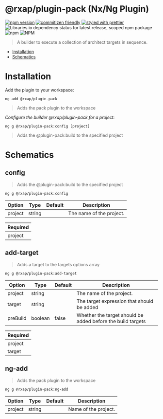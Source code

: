 @rxap/plugin-pack (Nx/Ng Plugin)
======

[![npm version](https://img.shields.io/npm/v/@rxap/plugin-pack?style=flat-square)](https://www.npmjs.com/package/@rxap/plugin-pack)
[![commitizen friendly](https://img.shields.io/badge/commitizen-friendly-brightgreen.svg?style=flat-square)](https://commitizen.github.io/cz-cli/)
[![styled with prettier](https://img.shields.io/badge/styled_with-prettier-ff69b4.svg?style=flat-square)](https://github.com/prettier/prettier)
![Libraries.io dependency status for latest release, scoped npm package](https://img.shields.io/librariesio/release/npm/@rxap/plugin-pack)
![npm](https://img.shields.io/npm/dm/@rxap/plugin-pack)
![NPM](https://img.shields.io/npm/l/@rxap/plugin-pack)

> A builder to execute a collection of architect targets in sequence.

- [Installation](#installation)
- [Schematics](#schematics)

# Installation

Add the plugin to your workspace:

```
ng add @rxap/plugin-pack
```

> Adds the pack plugin to the workspace


*Configure the builder @rxap/plugin-pack for a project:*

```
ng g @rxap/plugin-pack:config [project]
```

> Adds the @plugin-pack:build to the specified project

# Schematics

## config

> Adds the @plugin-pack:build to the specified project

```
ng g @rxap/plugin-pack:config
```

Option | Type | Default | Description
--- | --- | --- | ---
project | string |  | The name of the project.

| Required |
| --- |
| project |

## add-target

> Adds a target to the targets options array

```
ng g @rxap/plugin-pack:add-target
```

Option | Type | Default | Description
--- | --- | --- | ---
project | string |  | The name of the project.
target | string |  | The target expression that should be added
preBuild | boolean | false | Whether the target should be added before the build targets

| Required |
| --- |
| project |
| target |

## ng-add

> Adds the pack plugin to the workspace

```
ng g @rxap/plugin-pack:ng-add
```

Option | Type | Default | Description
--- | --- | --- | ---
project | string |  | Name of the project.

